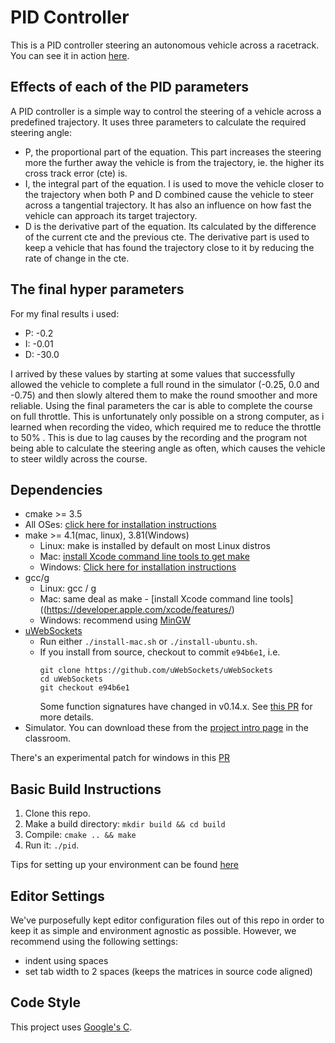 # PID Controller
This is a PID controller steering an autonomous vehicle across a racetrack.
You can see it in action [here](https://youtu.be/oYYgaLZbULg).

## Effects of each of the PID parameters
A PID controller is a simple way to control the steering of a vehicle across a predefined trajectory. It uses three parameters to calculate the required steering angle:
* P, the proportional part of the equation. This part increases the steering more the further away the vehicle is from the trajectory, ie. the higher its cross track error (cte) is.
* I, the integral part of the equation.  I is used to move the vehicle closer to the trajectory when both P and D combined cause the vehicle to steer across a tangential trajectory. It has also an influence on how fast the vehicle can approach its target trajectory.
* D is the derivative part of the equation. Its calculated by the difference of the current cte and the previous cte. The derivative part is used to keep a vehicle that has found the trajectory close to it by reducing the rate of change in the cte.

## The final hyper parameters
For my final results i used:
* P: -0.2
* I: -0.01
* D: -30.0

I arrived by these values by starting at some values that successfully allowed the vehicle to complete a full round in the simulator (-0.25, 0.0 and -0.75) and then slowly altered them to make the round smoother and more reliable.
Using the final parameters the car is able to complete the course on full throttle.
This is unfortunately only possible on a strong computer, as i learned when recording the video, which required me to reduce the throttle to 50% .
This is due to lag causes by the recording and the program not being able to calculate the steering angle as often, which causes the vehicle to steer wildly across the course.


## Dependencies

* cmake \>= 3.5
 * All OSes: [click here for installation instructions](https://cmake.org/install/)
* make \>= 4.1(mac, linux), 3.81(Windows)
  * Linux: make is installed by default on most Linux distros
  * Mac: [install Xcode command line tools to get make](https://developer.apple.com/xcode/features/)
  * Windows: [Click here for installation instructions](http://gnuwin32.sourceforge.net/packages/make.htm)
* gcc/g
  * Linux: gcc / g
  * Mac: same deal as make - [install Xcode command line tools]((https://developer.apple.com/xcode/features/)
  * Windows: recommend using [MinGW](http://www.mingw.org/)
* [uWebSockets](https://github.com/uWebSockets/uWebSockets)
  * Run either `./install-mac.sh` or `./install-ubuntu.sh`.
  * If you install from source, checkout to commit `e94b6e1`, i.e.
	```
	git clone https://github.com/uWebSockets/uWebSockets
	cd uWebSockets
	git checkout e94b6e1
	```
	Some function signatures have changed in v0.14.x. See [this PR](https://github.com/udacity/CarND-MPC-Project/pull/3) for more details.
* Simulator. You can download these from the [project intro page](https://github.com/udacity/self-driving-car-sim/releases) in the classroom.

There's an experimental patch for windows in this [PR](https://github.com/udacity/CarND-PID-Control-Project/pull/3)

## Basic Build Instructions
1. Clone this repo.
2. Make a build directory: `mkdir build && cd build`
3. Compile: `cmake .. && make`
4. Run it: `./pid`.

Tips for setting up your environment can be found [here](https://classroom.udacity.com/nanodegrees/nd013/parts/40f38239-66b6-46ec-ae68-03afd8a601c8/modules/0949fca6-b379-42af-a919-ee50aa304e6a/lessons/f758c44c-5e40-4e01-93b5-1a82aa4e044f/concepts/23d376c7-0195-4276-bdf0-e02f1f3c665d)

## Editor Settings
We've purposefully kept editor configuration files out of this repo in order to
keep it as simple and environment agnostic as possible. However, we recommend
using the following settings:

* indent using spaces
* set tab width to 2 spaces (keeps the matrices in source code aligned)

## Code Style
This project uses [Google's C](https://google.github.io/styleguide/cppguide.html).
